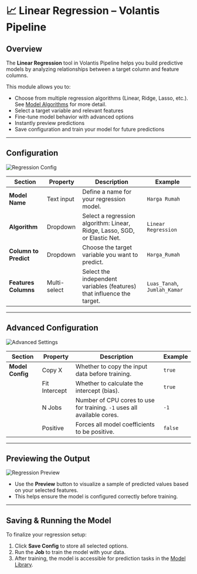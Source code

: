 # 📈 Linear Regression – Volantis Pipeline

## Overview
The **Linear Regression** tool in Volantis Pipeline helps you build predictive models by analyzing relationships between a target column and feature columns.

This module allows you to:
- Choose from multiple regression algorithms (Linear, Ridge, Lasso, etc.). See [Model Algorithms](/vdata/documentation?page=model-algorithms) for more detail.
- Select a target variable and relevant features
- Fine-tune model behavior with advanced options
- Instantly preview predictions
- Save configuration and train your model for future predictions

---

## Configuration

![Regression Config](/vdata/documentation/pipeline/regression/regression-config.webp)

| Section               | Property            | Description                                                                 | Example                          |
|------------------------|---------------------|-----------------------------------------------------------------------------|-----------------------------------|
| **Model Name**         | Text input          | Define a name for your regression model.                                    | `Harga Rumah`                     |
| **Algorithm**          | Dropdown            | Select a regression algorithm: Linear, Ridge, Lasso, SGD, or Elastic Net.   | `Linear Regression`               |
| **Column to Predict**  | Dropdown            | Choose the target variable you want to predict.                             | `Harga_Rumah`                     |
| **Features Columns**   | Multi-select        | Select the independent variables (features) that influence the target.      | `Luas_Tanah`, `Jumlah_Kamar`      |

---

## Advanced Configuration

![Advanced Settings](/vdata/documentation/pipeline/regression/regression-advance.webp)

| Section             | Property       | Description                                                                 | Example       |
|---------------------|----------------|-----------------------------------------------------------------------------|---------------|
| **Model Config**    | Copy X         | Whether to copy the input data before training.                             | `true`        |
|                     | Fit Intercept  | Whether to calculate the intercept (bias).                                  | `true`        |
|                     | N Jobs         | Number of CPU cores to use for training. `-1` uses all available cores.     | `-1`          |
|                     | Positive       | Forces all model coefficients to be positive.                               | `false`       |

---

## Previewing the Output

![Regression Preview](/vdata/documentation/pipeline/regression/regression-preview.webp)

- Use the **Preview** button to visualize a sample of predicted values based on your selected features.
- This helps ensure the model is configured correctly before training.

---

## Saving & Running the Model

To finalize your regression setup:
1. Click **Save Config** to store all selected options.
2. Run the **Job** to train the model with your data.
3. After training, the model is accessible for prediction tasks in the [Model Library](/vdata/documentation?page=model-library).
